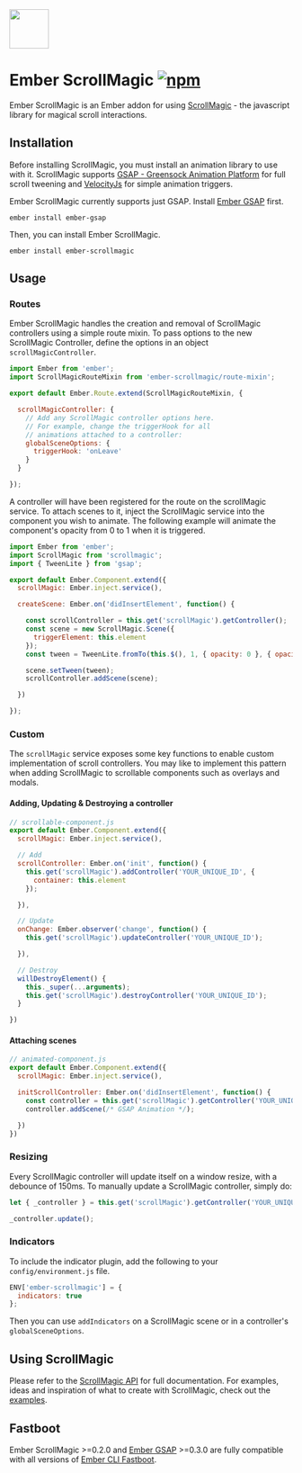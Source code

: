 <img src="https://dl.dropboxusercontent.com/u/10491474/github/ember-scrollmagic.png" width="auto" height="70">

Ember ScrollMagic [![npm](https://img.shields.io/npm/v/ember-scrollmagic.svg)](https://www.npmjs.com/package/ember-scrollmagic)
======

Ember ScrollMagic is an Ember addon for using [ScrollMagic](https://github.com/janpaepke/ScrollMagic) - the javascript library for magical scroll interactions.

## Installation

Before installing ScrollMagic, you must install an animation library to use with it. ScrollMagic supports [GSAP - Greensock Animation Platform](https://github.com/greensock/GreenSock-JS) for full scroll tweening and [VelocityJs](https://github.com/julianshapiro/velocity) for simple animation triggers.

Ember ScrollMagic currently supports just GSAP. Install [Ember GSAP](https://github.com/willviles/ember-gsap) first.

`ember install ember-gsap`

Then, you can install Ember ScrollMagic.

`ember install ember-scrollmagic`

## Usage

### Routes

Ember ScrollMagic handles the creation and removal of ScrollMagic controllers using a simple route mixin. To pass options to the new ScrollMagic Controller, define the options in an object `scrollMagicController`.

```javascript
import Ember from 'ember';
import ScrollMagicRouteMixin from 'ember-scrollmagic/route-mixin';

export default Ember.Route.extend(ScrollMagicRouteMixin, {

  scrollMagicController: {
    // Add any ScrollMagic controller options here.
    // For example, change the triggerHook for all
    // animations attached to a controller:
    globalSceneOptions: {
      triggerHook: 'onLeave'
    }
  }

});
```

A controller will have been registered for the route on the scrollMagic service. To attach scenes to it, inject the ScrollMagic service into the component you wish to animate. The following example will animate the component's opacity from 0 to 1 when it is triggered.

```javascript
import Ember from 'ember';
import ScrollMagic from 'scrollmagic';
import { TweenLite } from 'gsap';

export default Ember.Component.extend({
  scrollMagic: Ember.inject.service(),

  createScene: Ember.on('didInsertElement', function() {

    const scrollController = this.get('scrollMagic').getController();
    const scene = new ScrollMagic.Scene({
      triggerElement: this.element
    });
    const tween = TweenLite.fromTo(this.$(), 1, { opacity: 0 }, { opacity: 1 });

    scene.setTween(tween);
    scrollController.addScene(scene);

  })

});
```

### Custom
The `scrollMagic` service exposes some key functions to enable custom implementation of scroll controllers. You may like to implement this pattern when adding ScrollMagic to scrollable components such as overlays and modals.

#### Adding, Updating & Destroying a controller

```javascript
// scrollable-component.js
export default Ember.Component.extend({
  scrollMagic: Ember.inject.service(),

  // Add
  scrollController: Ember.on('init', function() {
    this.get('scrollMagic').addController('YOUR_UNIQUE_ID', {
      container: this.element
    });

  }),

  // Update
  onChange: Ember.observer('change', function() {
    this.get('scrollMagic').updateController('YOUR_UNIQUE_ID');

  }),

  // Destroy
  willDestroyElement() {
    this._super(...arguments);
    this.get('scrollMagic').destroyController('YOUR_UNIQUE_ID');
  }

})
```

#### Attaching scenes

```javascript
// animated-component.js
export default Ember.Component.extend({
  scrollMagic: Ember.inject.service(),

  initScrollController: Ember.on('didInsertElement', function() {
    const controller = this.get('scrollMagic').getController('YOUR_UNIQUE_ID');
    controller.addScene(/* GSAP Animation */);

  })
})
```

### Resizing

Every ScrollMagic controller will update itself on a window resize, with a debounce of 150ms. To manually update a ScrollMagic controller, simply do:

```javascript
let { _controller } = this.get('scrollMagic').getController('YOUR_UNIQUE_ID');

_controller.update();
```

### Indicators

To include the indicator plugin, add the following to your `config/environment.js` file.

```javascript
ENV['ember-scrollmagic'] = {
  indicators: true
};
```

Then you can use `addIndicators` on a ScrollMagic scene or in a controller's `globalSceneOptions`.

## Using ScrollMagic

Please refer to the [ScrollMagic API](http://scrollmagic.io/docs/index.html) for full documentation. For examples, ideas and inspiration of what to create with ScrollMagic, check out the [examples](http://scrollmagic.io/examples/).

## Fastboot

Ember ScrollMagic >=0.2.0 and [Ember GSAP](https://github.com/willviles/ember-gsap) >=0.3.0 are fully compatible with all versions of [Ember CLI Fastboot](https://github.com/ember-fastboot/ember-cli-fastboot).
